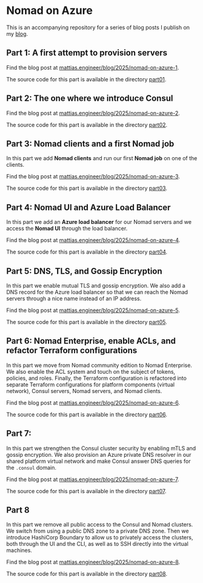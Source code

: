 # Nomad on Azure

This is an accompanying repository for a series of blog posts I publish on my [blog](https://mattias.engineer).

## Part 1: A first attempt to provision servers

Find the blog post at [mattias.engineer/blog/2025/nomad-on-azure-1](https://mattias.engineer/blog/2025/nomad-on-azure-1).

The source code for this part is available in the directory [part01](./part01/).

## Part 2: The one where we introduce Consul

Find the blog post at [mattias.engineer/blog/2025/nomad-on-azure-2](https://mattias.engineer/blog/2025/nomad-on-azure-2).

The source code for this part is available in the directory [part02](./part02/).

## Part 3: Nomad clients and a first Nomad job

In this part we add **Nomad clients** and run our first **Nomad job** on one of the clients.

Find the blog post at [mattias.engineer/blog/2025/nomad-on-azure-3](https://mattias.engineer/blog/2025/nomad-on-azure-3).

The source code for this part is available in the directory [part03](./part03/).

## Part 4: Nomad UI and Azure Load Balancer

In this part we add an **Azure load balancer** for our Nomad servers and we access the **Nomad UI** through the load balancer.

Find the blog post at [mattias.engineer/blog/2025/nomad-on-azure-4](https://mattias.engineer/blog/2025/nomad-on-azure-4).

The source code for this part is available in the directory [part04](./part04/).

## Part 5: DNS, TLS, and Gossip Encryption

In this part we enable mutual TLS and gossip encryption. We also add a DNS record for the Azure load balancer so that we can reach the Nomad servers through a nice name instead of an IP address.

Find the blog post at [mattias.engineer/blog/2025/nomad-on-azure-5](https://mattias.engineer/blog/2025/nomad-on-azure-5).

The source code for this part is available in the directory [part05](./part05/).

## Part 6: Nomad Enterprise, enable ACLs, and refactor Terraform configurations

In this part we move from Nomad community edition to Nomad Enterprise. We also enable the ACL system and touch on the subject of tokens, policies, and roles. Finally, the Terraform configuration is refactored into separate Terraform configurations for platform components (virtual network), Consul servers, Nomad servers, and Nomad clients.

Find the blog post at [mattias.engineer/blog/2025/nomad-on-azure-6](https://mattias.engineer/blog/2025/nomad-on-azure-6).

The source code for this part is available in the directory [part06](./part06/).

## Part 7:

In this part we strengthen the Consul cluster security by enabling mTLS and gossip encryption. We also provision an Azure private DNS resolver in our shared platform virtual network and make Consul answer DNS queries for the `.consul` domain.

Find the blog post at [mattias.engineer/blog/2025/nomad-on-azure-7](https://mattias.engineer/blog/2025/nomad-on-azure-7).

The source code for this part is available in the directory [part07](./part07/).

## Part 8

In this part we remove all public access to the Consul and Nomad clusters. We switch from using a public DNS zone to a private DNS zone. Then we introduce HashiCorp Boundary to allow us to privately access the clusters, both through the UI and the CLI, as well as to SSH directly into the virtual machines.

Find the blog post at [mattias.engineer/blog/2025/nomad-on-azure-8](https://mattias.engineer/blog/2025/nomad-on-azure-8).

The source code for this part is available in the directory [part08](./part08/).